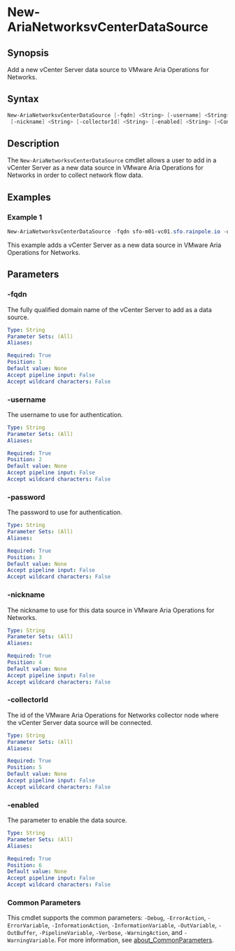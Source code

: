 # New-AriaNetworksvCenterDataSource

## Synopsis

Add a new vCenter Server data source to VMware Aria Operations for Networks.

## Syntax

```powershell
New-AriaNetworksvCenterDataSource [-fqdn] <String> [-username] <String> [-password] <String>
 [-nickname] <String> [-collectorId] <String> [-enabled] <String> [<CommonParameters>]
```

## Description

The `New-AriaNetworksvCenterDataSource` cmdlet allows a user to add in a vCenter Server as a new data source in VMware Aria Operations for Networks in order to collect network flow data.

## Examples

### Example 1

```powershell
New-AriaNetworksvCenterDataSource -fqdn sfo-m01-vc01.sfo.rainpole.io -username svc-inv-vsphere -password VMw@re1! -nickname "sfo-m01-vc01 - Management Domain vCenter Server" -CollectorId 15832:901:1711011916294613031 -enabled true
```

This example adds a vCenter Server as a new data source in VMware Aria Operations for Networks.

## Parameters

### -fqdn

The fully qualified domain name of the vCenter Server to add as a data source.

```yaml
Type: String
Parameter Sets: (All)
Aliases:

Required: True
Position: 1
Default value: None
Accept pipeline input: False
Accept wildcard characters: False
```

### -username

The username to use for authentication.

```yaml
Type: String
Parameter Sets: (All)
Aliases:

Required: True
Position: 2
Default value: None
Accept pipeline input: False
Accept wildcard characters: False
```

### -password

The password to use for authentication.

```yaml
Type: String
Parameter Sets: (All)
Aliases:

Required: True
Position: 3
Default value: None
Accept pipeline input: False
Accept wildcard characters: False
```

### -nickname

The nickname to use for this data source in VMware Aria Operations for Networks.

```yaml
Type: String
Parameter Sets: (All)
Aliases:

Required: True
Position: 4
Default value: None
Accept pipeline input: False
Accept wildcard characters: False
```

### -collectorId

The id of the VMware Aria Operations for Networks collector node where the vCenter Server data source will be connected.

```yaml
Type: String
Parameter Sets: (All)
Aliases:

Required: True
Position: 5
Default value: None
Accept pipeline input: False
Accept wildcard characters: False
```

### -enabled

The parameter to enable the data source.

```yaml
Type: String
Parameter Sets: (All)
Aliases:

Required: True
Position: 6
Default value: None
Accept pipeline input: False
Accept wildcard characters: False
```

### Common Parameters

This cmdlet supports the common parameters: `-Debug`, `-ErrorAction`, `-ErrorVariable`, `-InformationAction`, `-InformationVariable`, `-OutVariable`, `-OutBuffer`, `-PipelineVariable`, `-Verbose`, `-WarningAction`, and `-WarningVariable`. For more information, see [about_CommonParameters](http://go.microsoft.com/fwlink/?LinkID=113216).
